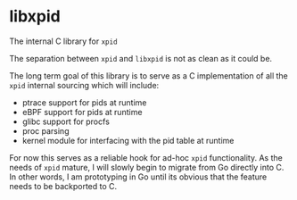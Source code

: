 # libxpid

The internal C library for `xpid`

The separation between `xpid` and `libxpid` is not as clean as it could be.

The long term goal of this library is to serve as a C implementation of all the `xpid` internal sourcing which will include:

 - ptrace support for pids at runtime
 - eBPF support for pids at runtime
 - glibc support for procfs
 - proc parsing
 - kernel module for interfacing with the pid table at runtime

For now this serves as a reliable hook for ad-hoc `xpid` functionality.
As the needs of `xpid` mature, I will slowly begin to migrate from Go directly into C. 
In other words, I am prototyping in Go until its obvious that the feature needs to be backported to C.